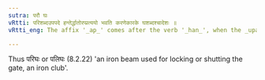 ```yaml
---
sutra: परौ घः
vRtti: परिशब्दउपपदे हन्तेर्द्धातोरप्प्रत्ययो भवति करणेकारके घशब्दश्चादेशः ॥
vRtti_eng: The affix '_ap_' comes after the verb '_han_', when the _upasarga_ '_pari_' is in composition, and the relation between the word so formed, and the verb, is that of an instrument, and '_gha_' replaces '_han_'.

---
```

Thus परिघः or पलिघः (8.2.22) 'an iron beam used for locking or shutting the gate, an iron club'.